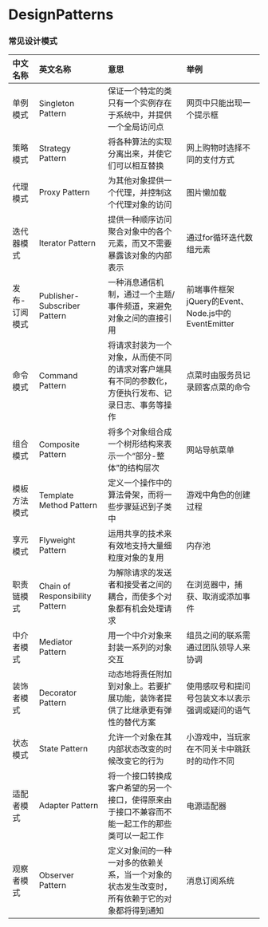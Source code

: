 # DesignPatterns
### 常见设计模式
| 中文名称      | 英文名称                        | 意思                                                         | 举例                                                |
| :------------ | :------------------------------ | :----------------------------------------------------------- | :-------------------------------------------------- |
| 单例模式      | Singleton Pattern               | 保证一个特定的类只有一个实例存在于系统中，并提供一个全局访问点 | 网页中只能出现一个提示框                            |
| 策略模式      | Strategy Pattern                | 将各种算法的实现分离出来，并使它们可以相互替换               | 网上购物时选择不同的支付方式                        |
| 代理模式      | Proxy Pattern                   | 为其他对象提供一个代理，并控制这个代理对象的访问             | 图片懒加载                                          |
| 迭代器模式    | Iterator Pattern                | 提供一种顺序访问聚合对象中的各个元素，而又不需要暴露该对象的内部表示 | 通过for循环迭代数组元素                             |
| 发布-订阅模式 | Publisher-Subscriber Pattern    | 一种消息通信机制，通过一个主题/事件频道，来避免对象之间的直接引用 | 前端事件框架 jQuery的Event、Node.js中的EventEmitter |
| 命令模式      | Command Pattern                 | 将请求封装为一个对象，从而使不同的请求对客户端具有不同的参数化，方便执行发布、记录日志、事务等操作 | 点菜时由服务员记录顾客点菜的命令                    |
| 组合模式      | Composite Pattern               | 将多个对象组合成一个树形结构来表示一个“部分-整体”的结构层次  | 网站导航菜单                                        |
| 模板方法模式  | Template Method Pattern         | 定义一个操作中的算法骨架，而将一些步骤延迟到子类中           | 游戏中角色的创建过程                                |
| 享元模式      | Flyweight Pattern               | 运用共享的技术来有效地支持大量细粒度对象的复用               | 内存池                                              |
| 职责链模式    | Chain of Responsibility Pattern | 为解除请求的发送者和接受者之间的耦合，而使多个对象都有机会处理请求 | 在浏览器中，捕获、取消或添加事件                    |
| 中介者模式    | Mediator Pattern                | 用一个中介对象来封装一系列的对象交互                         | 组员之间的联系需通过团队领导人来协调                |
| 装饰者模式    | Decorator Pattern               | 动态地将责任附加到对象上。若要扩展功能，装饰者提供了比继承更有弹性的替代方案 | 使用感叹号和提问号包装文本以表示强调或疑问的语气    |
| 状态模式      | State Pattern                   | 允许一个对象在其内部状态改变的时候改变它的行为               | 小游戏中，当玩家在不同关卡中跳跃时的动作不同        |
| 适配者模式    | Adapter Pattern                 | 将一个接口转换成客户希望的另一个接口，使得原来由于接口不兼容而不能一起工作的那些类可以一起工作 | 电源适配器                                          |
| 观察者模式    | Observer Pattern                | 定义对象间的一种一对多的依赖关系，当一个对象的状态发生改变时，所有依赖于它的对象都将得到通知 | 消息订阅系统                                        |
